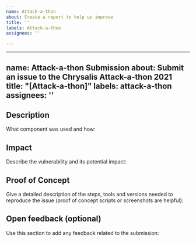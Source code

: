```yaml
---
name: Attack-a-thon
about: Create a report to help us improve
title: ''
labels: Attack-a-thon
assignees: ''

---
```


---
name: Attack-a-thon Submission
about: Submit an issue to the Chrysalis Attack-a-thon 2021
title: "[Attack-a-thon]"
labels: attack-a-thon
assignees: ''
---
## Description
What component was used and how:
## Impact
 Describe the vulnerability and its potential impact:
## Proof of Concept
Give a detailed description of the steps, tools and versions needed to reproduce the issue (proof of concept scripts or screenshots are helpful):
## Open feedback (optional)
Use this section to add any feedback related to the submission:
